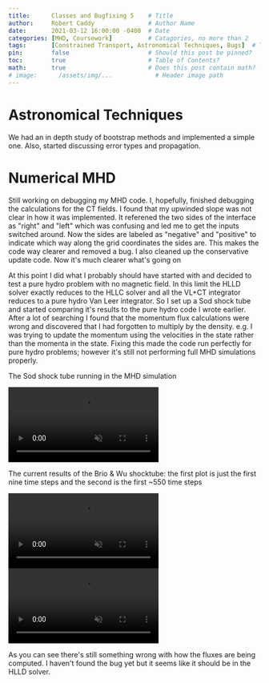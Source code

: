 ```yaml
---
title:      Classes and Bugfixing 5    # Title
author:     Robert Caddy               # Author Name
date:       2021-03-12 16:00:00 -0400  # Date
categories: [MHD, Coursework]          # Catagories, no more than 2
tags:       [Constrained Transport, Astronomical Techniques, Bugs]  # Tags, any number
pin:        false                      # Should this post be pinned?
toc:        true                       # Table of Contents?
math:       true                       # Does this post contain math?
# image:      /assets/img/...            # Header image path
---
```


# Astronomical Techniques
We had an in depth study of bootstrap methods and implemented a simple one.
Also, started discussing error types and propagation.


# Numerical MHD
Still working on debugging my MHD code. I, hopefully, finished debugging the
calculations for the CT fields. I found that my upwinded slope was not clear in
how it was implemented. It referened the two sides of the interface as "right"
and "left" which was confusing and led me to get the inputs switched around. Now
the sides are labeled as "negative" and "positive" to indicate which way along
the grid coordinates the sides are. This makes the code way clearer and removed
a bug. I also cleaned up the conservative update code. Now it's much clearer
what's going on

At this point I did what I probably should have started with and decided to test
a pure hydro problem with no magnetic field. In this limit the HLLD solver
exactly reduces to the HLLC solver and all the VL+CT integrator reduces to a
pure hydro Van Leer integrator. So I set up a Sod shock tube and started
comparing it's results to the pure hydro code I wrote earlier. After a lot of
searching I found that the momentum flux calculations were wrong and discovered
that I had forgotten to multiply by the density. e.g. I was trying to update the
momentum using the velocities in the state rather than the momenta in the state.
Fixing this made the code run perfectly for pure hydro problems; however it's
still not performing full MHD simulations properly.

The Sod shock tube running in the MHD simulation

<video muted autoplay controls>
    <source type="video/mp4" src="/assets/img/2021-post-assets/03-March/2021-03-12-SodShockTube.mp4">
</video>


The current results of the Brio & Wu shocktube: the first plot is just the first nine time steps and the second is the first ~550 time steps

<video muted autoplay controls>
    <source type="video/mp4" src="/assets/img/2021-post-assets/03-March/2021-03-12-BWShockTube-short.mp4">
</video>


<video muted autoplay controls>
    <source type="video/mp4" src="/assets/img/2021-post-assets/03-March/2021-03-12-BWShockTube-long.mp4">
</video>


As you can see there's still something wrong with how the fluxes are being
computed. I haven't found the bug yet but it seems like it should be in the HLLD
solver.